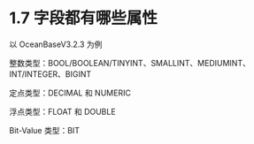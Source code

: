 # 1.7 字段都有哪些属性

以 OceanBaseV3.2.3 为例

整数类型：BOOL/BOOLEAN/TINYINT、SMALLINT、MEDIUMINT、INT/INTEGER、BIGINT

定点类型：DECIMAL 和 NUMERIC

浮点类型：FLOAT 和 DOUBLE

Bit-Value 类型：BIT